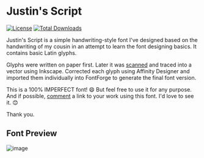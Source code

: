 # Justin's Script
<a href="https://github.com/zcraber/Justins-Script/blob/main/LICENSE"> <img alt="License" src="https://img.shields.io/github/license/zcraber/Justins-Script?color=%23f85149&style=flat-square"></a> <a href="https://github.com/zcraber/Justins-Script/releases"> <img alt="Total Downloads" src="https://img.shields.io/github/downloads/zcraber/justins-script/total?color=%23f85149&style=flat-square"></a>

Justin's Script is a simple handwriting-style font I've designed based on the handwriting of my cousin in an attempt to learn the font designing basics. It contains basic Latin glyphs.

Glyphs were written on paper first. Later it was <a href="https://github.com/zcraber/Justins-Script/blob/main/Scan.pdf">scanned</a> and traced into a vector using Inkscape. Corrected each glyph using Affinity Designer and imported them individually into FontForge to generate the final font version.

This is a 100% IMPERFECT font! 😄 But feel free to use it for any purpose. And if possible, <a href="https://github.com/zcraber/Justins-Script/discussions">comment</a> a link to your work using this font. I'd love to see it. 😊

Thank you.

## Font Preview

![image](https://user-images.githubusercontent.com/61133303/145890810-7656cc32-4979-40a6-b3de-699b86308e37.png)
